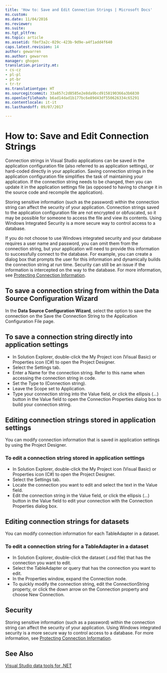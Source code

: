 ```yaml
---
title: 'How to: Save and Edit Connection Strings | Microsoft Docs'
ms.custom: 
ms.date: 11/04/2016
ms.reviewer: 
ms.suite: 
ms.tgt_pltfrm: 
ms.topic: article
ms.assetid: f8ef3a2c-029c-423b-9d9e-a4f1add4f640
caps.latest.revision: 14
author: gewarren
ms.author: gewarren
manager: ghogen
translation.priority.mt:
- cs-cz
- pl-pl
- pt-br
- tr-tr
ms.translationtype: HT
ms.sourcegitcommit: 33a857c2d8585e2e8da9bcd9158190366a3b6830
ms.openlocfilehash: b6ad14dad1b177bc6e89d43df550626334c65291
ms.contentlocale: it-it
ms.lasthandoff: 09/07/2017

---
```

# <a name="how-to-save-and-edit-connection-strings"></a>How to: Save and Edit Connection Strings
Connection strings in Visual Studio applications can be saved in the application configuration file (also referred to as application settings), or hard-coded directly in your application. Saving connection strings in the application configuration file simplifies the task of maintaining your application. If the connection string needs to be changed, then you can update it in the application settings file (as opposed to having to change it in the source code and recompile the application).

Storing sensitive information (such as the password) within the connection string can affect the security of your application. Connection strings saved to the application configuration file are not encrypted or obfuscated, so it may be possible for someone to access the file and view its contents. Using Windows Integrated Security is a more secure way to control access to a database.

If you do not choose to use Windows integrated security and your database requires a user name and password, you can omit them from the connection string, but your application will need to provide this information to successfully connect to the database. For example, you can create a dialog box that prompts the user for this information and dynamically builds the connection string at run time. Security can still be an issue if the information is intercepted on the way to the database. For more information, see [Protecting Connection Information](/dotnet/framework/data/adonet/protecting-connection-information).

## <a name="to-save-a-connection-string-from-within-the-data-source-configuration-wizard"></a>To save a connection string from within the Data Source Configuration Wizard
In the **Data Source Configuration Wizard**, select the option to save the connection on the Save the Connection String to the Application Configuration File page.

## <a name="to-save-a-connection-string-directly-into-application-settings"></a>To save a connection string directly into application settings
- In Solution Explorer, double-click the My Project icon (Visual Basic) or Properties icon (C#) to open the Project Designer.
- Select the Settings tab.
- Enter a Name for the connection string. Refer to this name when accessing the connection string in code.
- Set the Type to (Connection string).
- Leave the Scope set to Application.
- Type your connection string into the Value field, or click the ellipsis (...) button in the Value field to open the Connection Properties dialog box to build your connection string.  

## <a name="editing-connection-strings-stored-in-application-settings"></a>Editing connection strings stored in application settings
You can modify connection information that is saved in application settings by using the Project Designer.  

### <a name="to-edit-a-connection-string-stored-in-application-settings"></a>To edit a connection string stored in application settings
- In Solution Explorer, double-click the My Project icon (Visual Basic) or Properties icon (C#) to open the Project Designer.
- Select the Settings tab.
- Locate the connection you want to edit and select the text in the Value field.
- Edit the connection string in the Value field, or click the ellipsis (...) button in the Value field to edit your connection with the Connection Properties dialog box.  

## <a name="editing-connection-strings-for-datasets"></a>Editing connection strings for datasets
You can modify connection information for each TableAdapter in a dataset.  

### <a name="to-edit-a-connection-string-for-a-tableadapter-in-a-dataset"></a>To edit a connection string for a TableAdapter in a dataset
- In Solution Explorer, double-click the dataset (.xsd file) that has the connection you want to edit.
- Select the TableAdapter or query that has the connection you want to edit.
- In the Properties window, expand the Connection node.
- To quickly modify the connection string, edit the ConnectionString property, or click the down arrow on the Connection property and choose New Connection.

## <a name="security"></a>Security
Storing sensitive information (such as a password) within the connection string can affect the security of your application. Using Windows integrated security is a more secure way to control access to a database.
For more information, see [Protecting Connection Information](/dotnet/framework/data/adonet/protecting-connection-information).
  
## <a name="see-also"></a>See Also  
 [Visual Studio data tools for .NET](../data-tools/visual-studio-data-tools-for-dotnet.md)

